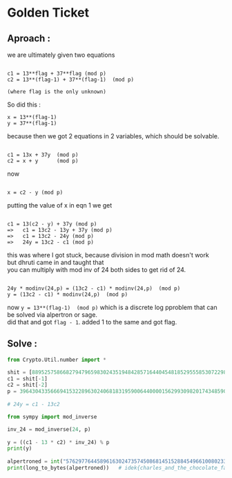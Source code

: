# Golden Ticket

## Aproach :
we are ultimately given two equations
```

c1 = 13**flag + 37**flag (mod p)
c2 = 13**(flag-1) + 37**(flag-1)  (mod p)

(where flag is the only unknown)

```

So did this :
```
x = 13**(flag-1)
y = 37**(flag-1)
```

because then we got 2 equations in 2 variables, which should be solvable. 
```

c1 = 13x + 37y  (mod p)
c2 = x + y      (mod p)

```
now 
```

x = c2 - y (mod p)

```
putting the value of x in eqn 1 we get 
```

c1 = 13(c2 - y) + 37y (mod p)
=>   c1 = 13c2 - 13y + 37y (mod p)
=>   c1 = 13c2 - 24y (mod p)
=>   24y = 13c2 - c1 (mod p)

```
this was where I got stuck, because division in mod math doesn't work \
but dhruti came in and taught that \
you can multiply with mod inv of 24 both sides to get rid of 24.
```

24y * modinv(24,p) = (13c2 - c1) * modinv(24,p)  (mod p)
y = (13c2 - c1) * modinv(24,p)  (mod p)

```
now `y = 13**(flag-1)  (mod p)` which is a discrete log pproblem that can be solved via alpertron or sage. \
did that and got `flag - 1`. added 1 to the same and got flag. 

## Solve :
```python
from Crypto.Util.number import *

shit = [88952575866827947965983024351948428571644045481852955585307229868427303211803239917835211249629755846575548754617810635567272526061976590304647326424871380247801316189016325247, 67077340815509559968966395605991498895734870241569147039932716484176494534953008553337442440573747593113271897771706973941604973691227887232994456813209749283078720189994152242]
c1 = shit[-1]
c2 = shit[-2]
p = 396430433566694153228963024068183195900644000015629930982017434859080008533624204265038366113052353086248115602503012179807206251960510130759852727353283868788493357310003786807
    
# 24y = c1 - 13c2

from sympy import mod_inverse

inv_24 = mod_inverse(24, p)
    
y = ((c1 - 13 * c2) * inv_24) % p
print(y)
 
alpertroned = int("57629776445896163024735745086814515288454966100802334039751672315837361336412607584713634047210889596") + 1    # +1 because y = 13**(flag - 1)   alpertroned would be flag-1
print(long_to_bytes(alpertroned))   # idek{charles_and_the_chocolate_factory!!!}
```
